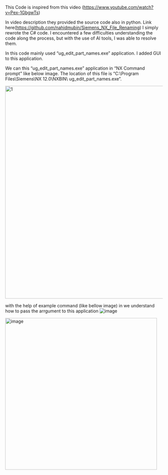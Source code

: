 This Code is inspired from this video (https://www.youtube.com/watch?v=Pex-1GbgwTs)

In video description they provided the source code also in python. Link here(https://github.com/nahidmubin/Siemens_NX_File_Renaming)
I simply rewrote the C# code. I encountered a few difficulties understanding the code along the process, but with the use of AI tools, I was able to resolve them.

In this code mainly used “ug_edit_part_names.exe” application. I added GUI to this application.

We can this “ug_edit_part_names.exe” application in “NX Command prompt” like below image. The location of this file is “C:\Program Files\Siemens\NX 12.0\NXBIN\ ug_edit_part_names.exe”.

<img width="680" alt="1" src="https://github.com/MohanDulam/Rename-the-NX-Part/assets/111222356/a9985a4f-234f-4f25-ac1c-04fde9e3d236">

with the help of example command (like bellow image) in we understand how to pass the arrgument to this application
![image](https://github.com/MohanDulam/Rename-the-NX-Part/assets/111222356/e76f28e0-0784-4e2c-8039-6f262afbb22d)



<img width="485" alt="image" src="https://github.com/MohanDulam/Rename-the-NX-Part/assets/111222356/57725817-4af6-4123-888b-d517953d56e4">
